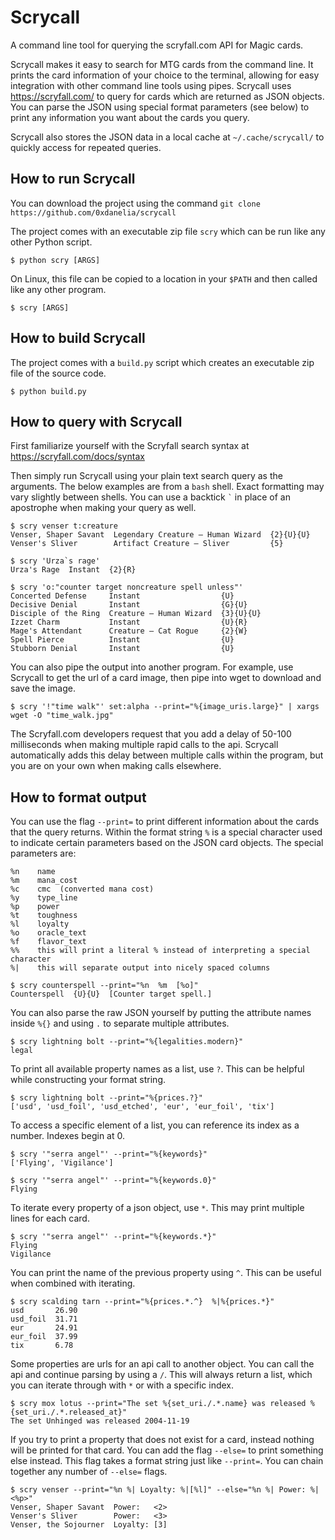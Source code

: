 # Scrycall
A command line tool for querying the scryfall.com API for Magic cards.

Scrycall makes it easy to search for MTG cards from the command line. It prints the card information of your choice to the terminal, allowing for easy integration with other command line tools using pipes. Scrycall uses https://scryfall.com/ to query for cards which are returned as JSON objects. You can parse the JSON using special format parameters (see below) to print any information you want about the cards you query.

Scrycall also stores the JSON data in a local cache at `~/.cache/scrycall/` to quickly access for repeated queries.


## How to run Scrycall
You can download the project using the command `git clone https://github.com/0xdanelia/scrycall`

The project comes with an executable zip file `scry` which can be run like any other Python script.
```
$ python scry [ARGS]
```
On Linux, this file can be copied to a location in your `$PATH` and then called like any other program.
```
$ scry [ARGS]
```

## How to build Scrycall
The project comes with a `build.py` script which creates an executable zip file of the source code.
```
$ python build.py
```


## How to query with Scrycall

First familiarize yourself with the Scryfall search syntax at https://scryfall.com/docs/syntax

Then simply run Scrycall using your plain text search query as the arguments. The below examples are from a `bash` shell. Exact formatting may vary slightly between shells. You can use a backtick `` ` `` in place of an apostrophe when making your query as well.
```
$ scry venser t:creature
Venser, Shaper Savant  Legendary Creature — Human Wizard  {2}{U}{U}
Venser's Sliver        Artifact Creature — Sliver         {5}
```
```
$ scry 'Urza`s rage'
Urza's Rage  Instant  {2}{R}
```
```
$ scry 'o:"counter target noncreature spell unless"'
Concerted Defense     Instant                  {U}
Decisive Denial       Instant                  {G}{U}
Disciple of the Ring  Creature — Human Wizard  {3}{U}{U}
Izzet Charm           Instant                  {U}{R}
Mage's Attendant      Creature — Cat Rogue     {2}{W}
Spell Pierce          Instant                  {U}
Stubborn Denial       Instant                  {U}
```

You can also pipe the output into another program. For example, use Scrycall to get the url of a card image, then pipe into wget to download and save the image.
```
$ scry '!"time walk"' set:alpha --print="%{image_uris.large}" | xargs wget -O "time_walk.jpg"
```
The Scryfall.com developers request that you add a delay of 50-100 milliseconds when making multiple rapid calls to the api. Scrycall automatically adds this delay between multiple calls within the program, but you are on your own when making calls elsewhere.

## How to format output

You can use the flag `--print=` to print different information about the cards that the query returns. Within the format string `%` is a special character used to indicate certain parameters based on the JSON card objects. The special parameters are:
```
%n    name
%m    mana_cost
%c    cmc  (converted mana cost)
%y    type_line
%p    power
%t    toughness
%l    loyalty
%o    oracle_text
%f    flavor_text
%%    this will print a literal % instead of interpreting a special character
%|    this will separate output into nicely spaced columns
```
```
$ scry counterspell --print="%n  %m  [%o]"
Counterspell  {U}{U}  [Counter target spell.]
```

You can also parse the raw JSON yourself by putting the attribute names inside `%{}` and using `.` to separate multiple attributes.
```
$ scry lightning bolt --print="%{legalities.modern}"
legal
```

To print all available property names as a list, use `?`. This can be helpful while constructing your format string.
```
$ scry lightning bolt --print="%{prices.?}"
['usd', 'usd_foil', 'usd_etched', 'eur', 'eur_foil', 'tix']
```

To access a specific element of a list, you can reference its index as a number. Indexes begin at 0.
```
$ scry '"serra angel"' --print="%{keywords}"
['Flying', 'Vigilance']
```
```
$ scry '"serra angel"' --print="%{keywords.0}"
Flying
```

To iterate every property of a json object, use `*`. This may print multiple lines for each card.
```
$ scry '"serra angel"' --print="%{keywords.*}"
Flying
Vigilance
```

You can print the name of the previous property using `^`. This can be useful when combined with iterating.
```
$ scry scalding tarn --print="%{prices.*.^}  %|%{prices.*}"
usd       26.90
usd_foil  31.71
eur       24.91
eur_foil  37.99
tix       6.78
```

Some properties are urls for an api call to another object. You can call the api and continue parsing by using a `/`. This will always return a list, which you can iterate through with `*` or with a specific index.
```
$ scry mox lotus --print="The set %{set_uri./.*.name} was released %{set_uri./.*.released_at}"
The set Unhinged was released 2004-11-19
```

If you try to print a property that does not exist for a card, instead nothing will be printed for that card.
You can add the flag `--else=` to print something else instead. This flag takes a format string just like `--print=`. You can chain together any number of `--else=` flags.
```
$ scry venser --print="%n %| Loyalty: %|[%l]" --else="%n %| Power: %|<%p>"
Venser, Shaper Savant  Power:   <2>
Venser's Sliver        Power:   <3>
Venser, the Sojourner  Loyalty: [3]
```

